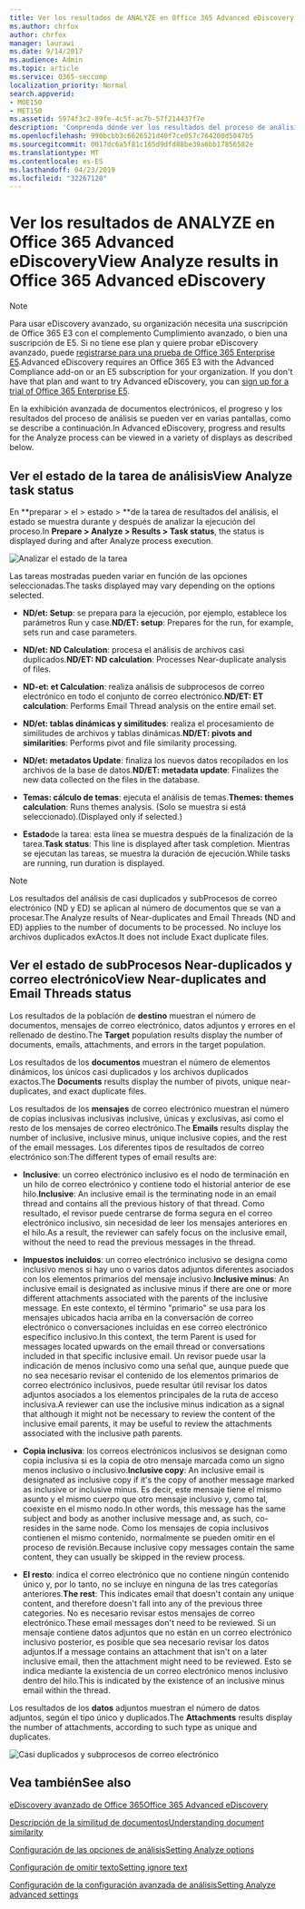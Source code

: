 ```yaml
---
title: Ver los resultados de ANALYZE en Office 365 Advanced eDiscovery
ms.author: chrfox
author: chrfox
manager: laurawi
ms.date: 9/14/2017
ms.audience: Admin
ms.topic: article
ms.service: O365-seccomp
localization_priority: Normal
search.appverid:
- MOE150
- MET150
ms.assetid: 5974f3c2-89fe-4c5f-ac7b-57f214437f7e
description: 'Comprenda dónde ver los resultados del proceso de análisis en la exhibición avanzada de documentos electrónicos de Office 365, incluidas las definiciones de las opciones de tarea mostradas.  '
ms.openlocfilehash: 990bcbb3c6626521d40f7ce057c764200d5047b5
ms.sourcegitcommit: 0017dc6a5f81c165d9dfd88be39a6bb17856582e
ms.translationtype: MT
ms.contentlocale: es-ES
ms.lasthandoff: 04/23/2019
ms.locfileid: "32267120"
---
```

# <a name="view-analyze-results-in-office-365-advanced-ediscovery"></a><span data-ttu-id="ba44c-103">Ver los resultados de ANALYZE en Office 365 Advanced eDiscovery</span><span class="sxs-lookup"><span data-stu-id="ba44c-103">View Analyze results in Office 365 Advanced eDiscovery</span></span>

> [!NOTE]
> <span data-ttu-id="ba44c-p101">Para usar eDiscovery avanzado, su organización necesita una suscripción de Office 365 E3 con el complemento Cumplimiento avanzado, o bien una suscripción de E5. Si no tiene ese plan y quiere probar eDiscovery avanzado, puede [registrarse para una prueba de Office 365 Enterprise E5](https://go.microsoft.com/fwlink/p/?LinkID=698279).</span><span class="sxs-lookup"><span data-stu-id="ba44c-p101">Advanced eDiscovery requires an Office 365 E3 with the Advanced Compliance add-on or an E5 subscription for your organization. If you don't have that plan and want to try Advanced eDiscovery, you can [sign up for a trial of Office 365 Enterprise E5](https://go.microsoft.com/fwlink/p/?LinkID=698279).</span></span> 
  
<span data-ttu-id="ba44c-106">En la exhibición avanzada de documentos electrónicos, el progreso y los resultados del proceso de análisis se pueden ver en varias pantallas, como se describe a continuación.</span><span class="sxs-lookup"><span data-stu-id="ba44c-106">In Advanced eDiscovery, progress and results for the Analyze process can be viewed in a variety of displays as described below.</span></span>
  
## <a name="view-analyze-task-status"></a><span data-ttu-id="ba44c-107">Ver el estado de la tarea de análisis</span><span class="sxs-lookup"><span data-stu-id="ba44c-107">View Analyze task status</span></span>

<span data-ttu-id="ba44c-108">En \*\*preparar \> el \> estado \> \*\*de la tarea de resultados del análisis, el estado se muestra durante y después de analizar la ejecución del proceso.</span><span class="sxs-lookup"><span data-stu-id="ba44c-108">In **Prepare \> Analyze \> Results \> Task status**, the status is displayed during and after Analyze process execution.</span></span> 
  
![Analizar el estado de la tarea](media/d0372978-ce08-4f4e-a1fc-aa918ae44364.png)
  
<span data-ttu-id="ba44c-110">Las tareas mostradas pueden variar en función de las opciones seleccionadas.</span><span class="sxs-lookup"><span data-stu-id="ba44c-110">The tasks displayed may vary depending on the options selected.</span></span> 
  
- <span data-ttu-id="ba44c-111">**ND/et: Setup**: se prepara para la ejecución, por ejemplo, establece los parámetros Run y case.</span><span class="sxs-lookup"><span data-stu-id="ba44c-111">**ND/ET: setup**: Prepares for the run, for example, sets run and case parameters.</span></span>
    
- <span data-ttu-id="ba44c-112">**ND/et: ND Calculation**: procesa el análisis de archivos casi duplicados.</span><span class="sxs-lookup"><span data-stu-id="ba44c-112">**ND/ET: ND calculation**: Processes Near-duplicate analysis of files.</span></span>
    
- <span data-ttu-id="ba44c-113">**ND-et: et Calculation**: realiza análisis de subprocesos de correo electrónico en todo el conjunto de correo electrónico.</span><span class="sxs-lookup"><span data-stu-id="ba44c-113">**ND/ET: ET calculation**: Performs Email Thread analysis on the entire email set.</span></span>
    
- <span data-ttu-id="ba44c-114">**ND/et: tablas dinámicas y similitudes**: realiza el procesamiento de similitudes de archivos y tablas dinámicas.</span><span class="sxs-lookup"><span data-stu-id="ba44c-114">**ND/ET: pivots and similarities**: Performs pivot and file similarity processing.</span></span>
    
- <span data-ttu-id="ba44c-115">**ND/et: metadatos Update**: finaliza los nuevos datos recopilados en los archivos de la base de datos.</span><span class="sxs-lookup"><span data-stu-id="ba44c-115">**ND/ET: metadata update**: Finalizes the new data collected on the files in the database.</span></span>
    
- <span data-ttu-id="ba44c-116">**Temas: cálculo de temas**: ejecuta el análisis de temas.</span><span class="sxs-lookup"><span data-stu-id="ba44c-116">**Themes: themes calculation**: Runs themes analysis.</span></span> <span data-ttu-id="ba44c-117">(Solo se muestra si está seleccionado).</span><span class="sxs-lookup"><span data-stu-id="ba44c-117">(Displayed only if selected.)</span></span>
    
- <span data-ttu-id="ba44c-118">**Estado**de la tarea: esta línea se muestra después de la finalización de la tarea.</span><span class="sxs-lookup"><span data-stu-id="ba44c-118">**Task status**: This line is displayed after task completion.</span></span> <span data-ttu-id="ba44c-119">Mientras se ejecutan las tareas, se muestra la duración de ejecución.</span><span class="sxs-lookup"><span data-stu-id="ba44c-119">While tasks are running, run duration is displayed.</span></span>
    
> [!NOTE]
> <span data-ttu-id="ba44c-120">Los resultados del análisis de casi duplicados y subProcesos de correo electrónico (ND y ED) se aplican al número de documentos que se van a procesar.</span><span class="sxs-lookup"><span data-stu-id="ba44c-120">The Analyze results of Near-duplicates and Email Threads (ND and ED) applies to the number of documents to be processed.</span></span> <span data-ttu-id="ba44c-121">No incluye los archivos duplicados exActos.</span><span class="sxs-lookup"><span data-stu-id="ba44c-121">It does not include Exact duplicate files.</span></span> 
  
## <a name="view-near-duplicates-and-email-threads-status"></a><span data-ttu-id="ba44c-122">Ver el estado de subProcesos Near-duplicados y correo electrónico</span><span class="sxs-lookup"><span data-stu-id="ba44c-122">View Near-duplicates and Email Threads status</span></span>

<span data-ttu-id="ba44c-123">Los resultados de la población de **destino** muestran el número de documentos, mensajes de correo electrónico, datos adjuntos y errores en el rellenado de destino.</span><span class="sxs-lookup"><span data-stu-id="ba44c-123">The **Target** population results display the number of documents, emails, attachments, and errors in the target population.</span></span> 
  
<span data-ttu-id="ba44c-124">Los resultados de los **documentos** muestran el número de elementos dinámicos, los únicos casi duplicados y los archivos duplicados exactos.</span><span class="sxs-lookup"><span data-stu-id="ba44c-124">The **Documents** results display the number of pivots, unique near-duplicates, and exact duplicate files.</span></span> 
  
<span data-ttu-id="ba44c-125">Los resultados de los **mensajes** de correo electrónico muestran el número de copias inclusivas inclusivas inclusive, únicas y exclusivas, así como el resto de los mensajes de correo electrónico.</span><span class="sxs-lookup"><span data-stu-id="ba44c-125">The **Emails** results display the number of inclusive, inclusive minus, unique inclusive copies, and the rest of the email messages.</span></span> <span data-ttu-id="ba44c-126">Los diferentes tipos de resultados de correo electrónico son:</span><span class="sxs-lookup"><span data-stu-id="ba44c-126">The different types of email results are:</span></span> 
  
- <span data-ttu-id="ba44c-127">**Inclusive**: un correo electrónico inclusivo es el nodo de terminación en un hilo de correo electrónico y contiene todo el historial anterior de ese hilo.</span><span class="sxs-lookup"><span data-stu-id="ba44c-127">**Inclusive**: An inclusive email is the terminating node in an email thread and contains all the previous history of that thread.</span></span> <span data-ttu-id="ba44c-128">Como resultado, el revisor puede centrarse de forma segura en el correo electrónico inclusivo, sin necesidad de leer los mensajes anteriores en el hilo.</span><span class="sxs-lookup"><span data-stu-id="ba44c-128">As a result, the reviewer can safely focus on the inclusive email, without the need to read the previous messages in the thread.</span></span> 
    
- <span data-ttu-id="ba44c-129">**Impuestos incluidos**: un correo electrónico inclusivo se designa como inclusivo menos si hay uno o varios datos adjuntos diferentes asociados con los elementos primarios del mensaje inclusivo.</span><span class="sxs-lookup"><span data-stu-id="ba44c-129">**Inclusive minus**: An inclusive email is designated as inclusive minus if there are one or more different attachments associated with the parents of the inclusive message.</span></span> <span data-ttu-id="ba44c-130">En este contexto, el término "primario" se usa para los mensajes ubicados hacia arriba en la conversación de correo electrónico o conversaciones incluidas en ese correo electrónico específico inclusivo.</span><span class="sxs-lookup"><span data-stu-id="ba44c-130">In this context, the term Parent is used for messages located upwards on the email thread or conversations included in that specific inclusive email.</span></span> <span data-ttu-id="ba44c-131">Un revisor puede usar la indicación de menos inclusivo como una señal que, aunque puede que no sea necesario revisar el contenido de los elementos primarios de correo electrónico inclusivos, puede resultar útil revisar los datos adjuntos asociados a los elementos principales de la ruta de acceso inclusiva.</span><span class="sxs-lookup"><span data-stu-id="ba44c-131">A reviewer can use the inclusive minus indication as a signal that although it might not be necessary to review the content of the inclusive email parents, it may be useful to review the attachments associated with the inclusive path parents.</span></span> 
    
- <span data-ttu-id="ba44c-132">**Copia inclusiva**: los correos electrónicos inclusivos se designan como copia inclusiva si es la copia de otro mensaje marcada como un signo menos inclusivo o inclusivo.</span><span class="sxs-lookup"><span data-stu-id="ba44c-132">**Inclusive copy**: An inclusive email is designated as inclusive copy if it's the copy of another message marked as inclusive or inclusive minus.</span></span> <span data-ttu-id="ba44c-133">Es decir, este mensaje tiene el mismo asunto y el mismo cuerpo que otro mensaje inclusivo y, como tal, coexiste en el mismo nodo.</span><span class="sxs-lookup"><span data-stu-id="ba44c-133">In other words, this message has the same subject and body as another inclusive message and, as such, co-resides in the same node.</span></span> <span data-ttu-id="ba44c-134">Como los mensajes de copia inclusivos contienen el mismo contenido, normalmente se pueden omitir en el proceso de revisión.</span><span class="sxs-lookup"><span data-stu-id="ba44c-134">Because inclusive copy messages contain the same content, they can usually be skipped in the review process.</span></span> 
    
- <span data-ttu-id="ba44c-135">**El resto**: indica el correo electrónico que no contiene ningún contenido único y, por lo tanto, no se incluye en ninguna de las tres categorías anteriores.</span><span class="sxs-lookup"><span data-stu-id="ba44c-135">**The rest**: This indicates email that doesn't contain any unique content, and therefore doesn't fall into any of the previous three categories.</span></span> <span data-ttu-id="ba44c-136">No es necesario revisar estos mensajes de correo electrónico.</span><span class="sxs-lookup"><span data-stu-id="ba44c-136">These email messages don't need to be reviewed.</span></span> <span data-ttu-id="ba44c-137">Si un mensaje contiene datos adjuntos que no están en un correo electrónico inclusivo posterior, es posible que sea necesario revisar los datos adjuntos.</span><span class="sxs-lookup"><span data-stu-id="ba44c-137">If a message contains an attachment that isn't on a later inclusive email, then the attachment might need to be reviewed.</span></span> <span data-ttu-id="ba44c-138">Esto se indica mediante la existencia de un correo electrónico menos inclusivo dentro del hilo.</span><span class="sxs-lookup"><span data-stu-id="ba44c-138">This is indicated by the existence of an inclusive minus email within the thread.</span></span>
    
<span data-ttu-id="ba44c-139">Los resultados de los **datos** adjuntos muestran el número de datos adjuntos, según el tipo único y duplicados.</span><span class="sxs-lookup"><span data-stu-id="ba44c-139">The **Attachments** results display the number of attachments, according to such type as unique and duplicates.</span></span> 
  
![Casi duplicados y subprocesos de correo electrónico](media/54491303-0ee3-4739-b42e-d1ee486842fd.png)
  
## <a name="see-also"></a><span data-ttu-id="ba44c-141">Vea también</span><span class="sxs-lookup"><span data-stu-id="ba44c-141">See also</span></span>

[<span data-ttu-id="ba44c-142">eDiscovery avanzado de Office 365</span><span class="sxs-lookup"><span data-stu-id="ba44c-142">Office 365 Advanced eDiscovery</span></span>](office-365-advanced-ediscovery.md)
  
[<span data-ttu-id="ba44c-143">Descripción de la similitud de documentos</span><span class="sxs-lookup"><span data-stu-id="ba44c-143">Understanding document similarity</span></span>](understand-document-similarity-in-advanced-ediscovery.md)
  
[<span data-ttu-id="ba44c-144">Configuración de las opciones de análisis</span><span class="sxs-lookup"><span data-stu-id="ba44c-144">Setting Analyze options</span></span>](set-analyze-options-in-advanced-ediscovery.md)
  
[<span data-ttu-id="ba44c-145">Configuración de omitir texto</span><span class="sxs-lookup"><span data-stu-id="ba44c-145">Setting ignore text</span></span>](set-ignore-text-in-advanced-ediscovery.md)
  
[<span data-ttu-id="ba44c-146">Configuración de la configuración avanzada de análisis</span><span class="sxs-lookup"><span data-stu-id="ba44c-146">Setting Analyze advanced settings</span></span>](view-analyze-results-in-advanced-ediscovery.md)

